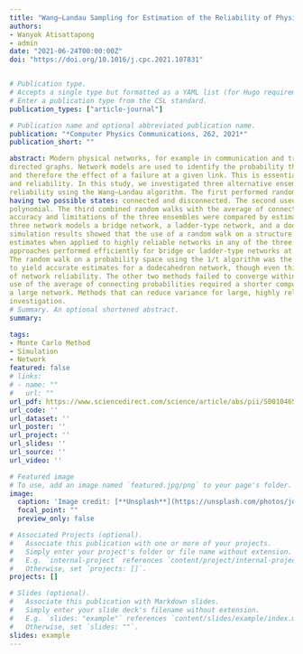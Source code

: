 ```yaml
---
title: "Wang–Landau Sampling for Estimation of the Reliability of Physical Networks"
authors:
- Wanyok Atisattapong
- admin
date: "2021-06-24T00:00:00Z"
doi: "https://doi.org/10.1016/j.cpc.2021.107831"


# Publication type.
# Accepts a single type but formatted as a YAML list (for Hugo requirements).
# Enter a publication type from the CSL standard.
publication_types: ["article-journal"]

# Publication name and optional abbreviated publication name.
publication: "*Computer Physics Communications, 262, 2021*"
publication_short: ""

abstract: Modern physical networks, for example in communication and transportation, can be interpreted as
directed graphs. Network models are used to identify the probability that given nodes are connected,
and therefore the effect of a failure at a given link. This is essential for network design, optimization,
and reliability. In this study, we investigated three alternative ensembles for estimating network
reliability using the Wang–Landau algorithm. The first performed random walks on a structure function
having two possible states: connected and disconnected. The second used random walks on a reliability
polynomial. The third combined random walks with the average of connecting probabilities. The
accuracy and limitations of the three ensembles were compared by estimating the reliability of
three network models a bridge network, a ladder-type network, and a dodecahedron network. The
simulation results showed that the use of a random walk on a structure function failed to produce
estimates when applied to highly reliable networks in any of the three network types. The other two
approaches performed efficiently for bridge or ladder-type networks at any level of network reliability.
The random walk on a probability space using the 1/t algorithm was the only ensemble that was able
to yield accurate estimates for a dodecahedron network, though even this failed at the highest level
of network reliability. The other two methods failed to converge within 108 Monte Carlo trials. The
use of the average of connecting probabilities required a shorter computation time when applied to
a large network. Methods that can reduce variance for large, highly reliable networks require further
investigation.
# Summary. An optional shortened abstract.
summary: 

tags:
- Monte Carlo Method
- Simulation
- Network
featured: false
# links:
# - name: ""
#   url: ""
url_pdf: https://www.sciencedirect.com/science/article/abs/pii/S0010465521000059
url_code: ''
url_dataset: ''
url_poster: ''
url_project: ''
url_slides: ''
url_source: ''
url_video: ''

# Featured image
# To use, add an image named `featured.jpg/png` to your page's folder. 
image:
  caption: 'Image credit: [**Unsplash**](https://unsplash.com/photos/jdD8gXaTZsc)'
  focal_point: ""
  preview_only: false

# Associated Projects (optional).
#   Associate this publication with one or more of your projects.
#   Simply enter your project's folder or file name without extension.
#   E.g. `internal-project` references `content/project/internal-project/index.md`.
#   Otherwise, set `projects: []`.
projects: []

# Slides (optional).
#   Associate this publication with Markdown slides.
#   Simply enter your slide deck's filename without extension.
#   E.g. `slides: "example"` references `content/slides/example/index.md`.
#   Otherwise, set `slides: ""`.
slides: example
---
```



